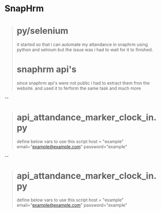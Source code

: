 # SnapHrm

> # py/selenium 
> it started so that i can automate my attandance in snaphrm using python and selnium but the issue was i had to wait for it to finished.
> # snaphrm api's
> since snaphrm api's were not public i had to extract them fron the website. and used it to ferform the same task and much more

--

> # api_attandance_marker_clock_in.py
>define below vars to use this script
>host = "example"
>email="example@example.com"
>password="example"

--

> # api_attandance_marker_clock_in.py
>define below vars to use this script
>host = "example"
>email="example@example.com"
>password="example"
